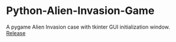 # Python-Alien-Invasion-Game
A pygame Alien Invasion case with tkinter GUI initialization window.
<br>[Release][url]

[url]:https://github.com/Springfield4ever/Python-Alien-Invasion-Game/releases/tag/Executable
